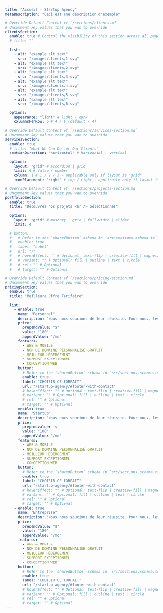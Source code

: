 ```yaml
---
title: "Accueil - Startup Agency"
metaDescription: "Ceci est une description d'exemple"

# Override Default Content of `/sections/clients.md`
# Uncomment key values that you wan to override
clientsSection:
  enable: true # Control the visibility of this section across all pages where it is used
  # title: ""

  list:
    - alt: "example alt text"
      src: "/images/clients/1.svg"
    - alt: "example alt text"
      src: "/images/clients/2.svg"
    - alt: "example alt text"
      src: "/images/clients/3.svg"
    - alt: "example alt text"
      src: "/images/clients/4.svg"
    - alt: "example alt text"
      src: "/images/clients/5.svg"
    - alt: "example alt text"
      src: "/images/clients/6.svg"

  options:
    appearance: "light" # light / dark
    columnsPerRow: 6 # 4 / 6 (default - 4)

# Override Default Content of `/sections/services-section.md`
# Uncomment key values that you wan to override
servicesSection:
  enable: true
  # title: "What We Can Do for Our Clients"
  sectionDirection: "horizontal" # horizontal | vertical

  options:
    layout: "grid" # accordion | grid
    limit: 4 # false / number
    column: 1 # 1 / 2 / 3 - applicable only if layout is "grid"
    iconPlacement: "right" # top / right - applicable only if layout is "grid"

# Override Default Content of `/sections/projects-section.md`
# Uncomment key values that you wan to override
portfolioSection:
  enable: true
  title: "Découvrez nos projets <br /> Sélectionnés"

  options:
    layout: "grid" # masonry | grid | full-width | slider
    limit: 4

  # button:
  #   # Refer to the `sharedButton` schema in `src/sections.schema.ts` for all available configuration options (e.g., enable, label, url, hoverEffect, variant, icon, tag, rel, class, target, etc.)
  #   enable: true
  #   label: "Label"
  #   url: "/"
  #   # hoverEffect: "" # Optional: text-flip | creative-fill | magnetic | magnetic-text-flip
  #   # variant: "" # Optional: fill | outline | text | circle
  #   # rel: "" # Optional
  #   # target: "" # Optional

# Override Default Content of `/sections/pricing-section.md`
# Uncomment key values that you wan to override
pricingSection:
  enable: true
  title: "Meilleure Offre Tarifaire"

  list:
    - enable: true
      name: "Personnel"
      description: "Nous nous soucions de leur réussite. Pour nous, les relations authentiques comptent vraiment."
      price:
        prependValue: "$"
        value: "180"
        appendValue: "/mo"
      features:
        - WEB & MOBILE
        - NOM DE DOMAINE PERSONNALISÉ GRATUIT
        - MEILLEUR HÉBERGEMENT
        - SUPPORT EXCEPTIONNEL
        - CONCEPTION WEB
      button:
        # Refer to the `sharedButton` schema in `src/sections.schema.ts` for all available configuration options (e.g., enable, label, url, hoverEffect, variant, icon, tag, rel, class, target, etc.)
        enable: true
        label: "CHOISIR CE FORFAIT"
        url: "/startup-agency/#footer-with-contact"
        # hoverEffect: "" # Optional: text-flip | creative-fill | magnetic | magnetic-text-flip
        # variant: "" # Optional: fill | outline | text | circle
        # rel: "" # Optional
        # target: "" # Optional
    - enable: true
      name: "Startup"
      description: "Nous nous soucions de leur réussite. Pour nous, les relations authentiques comptent vraiment."
      price:
        prependValue: "$"
        value: "180"
        appendValue: "/mo"
      features:
        - WEB & MOBILE
        - NOM DE DOMAINE PERSONNALISÉ GRATUIT
        - MEILLEUR HÉBERGEMENT
        - SUPPORT EXCEPTIONNEL
        - CONCEPTION WEB
      button:
        # Refer to the `sharedButton` schema in `src/sections.schema.ts` for all available configuration options (e.g., enable, label, url, hoverEffect, variant, icon, tag, rel, class, target, etc.)
        enable: true
        label: "CHOISIR CE FORFAIT"
        url: "/startup-agency/#footer-with-contact"
        # hoverEffect: "" # Optional: text-flip | creative-fill | magnetic | magnetic-text-flip
        # variant: "" # Optional: fill | outline | text | circle
        # rel: "" # Optional
        # target: "" # Optional
    - enable: true
      name: "Entreprise"
      description: "Nous nous soucions de leur réussite. Pour nous, les relations authentiques comptent vraiment."
      price:
        prependValue: "$"
        value: "180"
        appendValue: "/mo"
      features:
        - WEB & MOBILE
        - NOM DE DOMAINE PERSONNALISÉ GRATUIT
        - MEILLEUR HÉBERGEMENT
        - SUPPORT EXCEPTIONNEL
        - CONCEPTION WEB
      button:
        # Refer to the `sharedButton` schema in `src/sections.schema.ts` for all available configuration options (e.g., enable, label, url, hoverEffect, variant, icon, tag, rel, class, target, etc.)
        enable: true
        label: "CHOISIR CE FORFAIT"
        url: "/startup-agency/#footer-with-contact"
        # hoverEffect: "" # Optional: text-flip | creative-fill | magnetic | magnetic-text-flip
        # variant: "" # Optional: fill | outline | text | circle
        # rel: "" # Optional
        # target: "" # Optional
---
```

